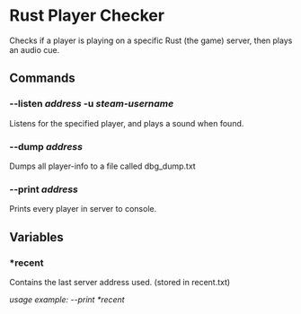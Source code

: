 # Rust Player Checker

Checks if a player is playing on a specific Rust (the game) server, then plays an audio cue.

## Commands

### **--listen** _address_ **-u** _steam-username_

Listens for the specified player, and plays a sound when found.

### **--dump** _address_

Dumps all player-info to a file called dbg_dump.txt

### **--print** _address_

Prints every player in server to console.

## Variables

### \*recent

Contains the last server address used. (stored in recent.txt)

_usage example: --print *recent_
